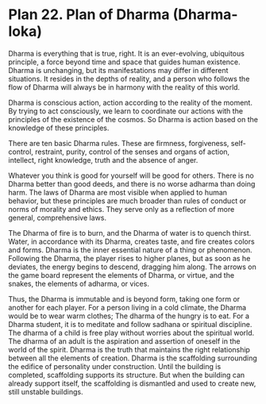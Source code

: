 # Plan 22. Plan of Dharma (Dharma-loka)

Dharma is everything that is true, right. It is an ever-evolving, ubiquitous principle, a force beyond time and space that guides human existence. Dharma is unchanging, but its manifestations may differ in different situations. It resides in the depths of reality, and a person who follows the flow of Dharma will always be in harmony with the reality of this world.

Dharma is conscious action, action according to the reality of the moment. By trying to act consciously, we learn to coordinate our actions with the principles of the existence of the cosmos. So Dharma is action based on the knowledge of these principles.

There are ten basic Dharma rules. These are firmness, forgiveness, self-control, restraint, purity, control of the senses and organs of action, intellect, right knowledge, truth and the absence of anger.

Whatever you think is good for yourself will be good for others. There is no Dharma better than good deeds, and there is no worse adharma than doing harm. The laws of Dharma are most visible when applied to human behavior, but these principles are much broader than rules of conduct or norms of morality and ethics. They serve only as a reflection of more general, comprehensive laws.

The Dharma of fire is to burn, and the Dharma of water is to quench thirst. Water, in accordance with its Dharma, creates taste, and fire creates colors and forms. Dharma is the inner essential nature of a thing or phenomenon. Following the Dharma, the player rises to higher planes, but as soon as he deviates, the energy begins to descend, dragging him along. The arrows on the game board represent the elements of Dharma, or virtue, and the snakes, the elements of adharma, or vices.

Thus, the Dharma is immutable and is beyond form, taking one form or another for each player. For a person living in a cold climate, the Dharma would be to wear warm clothes; The dharma of the hungry is to eat. For a Dharma student, it is to meditate and follow sadhana or spiritual discipline. The dharma of a child is free play without worries about the spiritual world. The dharma of an adult is the aspiration and assertion of oneself in the world of the spirit. Dharma is the truth that maintains the right relationship between all the elements of creation. Dharma is the scaffolding surrounding the edifice of personality under construction. Until the building is completed, scaffolding supports its structure. But when the building can already support itself, the scaffolding is dismantled and used to create new, still unstable buildings.
